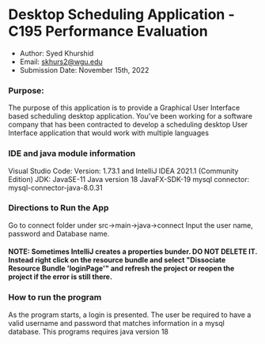 # Desktop Scheduling Application - C195 Performance Evaluation

- Author: Syed Khurshid
- Email: skhurs2@wgu.edu
- Submission Date: November 15th, 2022

### Purpose:

The purpose of this application is to provide a Graphical User Interface based scheduling desktop application.
You've been working for a software company that has been contracted to develop a scheduling desktop User Interface application that would work with multiple languages

### IDE and java module information

Visual Studio Code: Version: 1.73.1 and IntelliJ IDEA 2021.1 (Community Edition)
JDK: JavaSE-11
Java version 18
JavaFX-SDK-19
mysql connector: mysql-connector-java-8.0.31


### Directions to Run the App
Go to connect folder under src->main->java->connect
Input the user name, password and Database name.

#### NOTE: Sometimes IntelliJ creates a properties bunder. DO NOT DELETE IT. Instead right click on the resource bundle and select "Dissociate Resource Bundle 'loginPage'" and refresh the project or reopen the project if the error is still there. 


### How to run the program

As the program starts, a login is presented. The user be required to have a valid username and password that matches information in a mysql database. 
This programs requires java version 18
